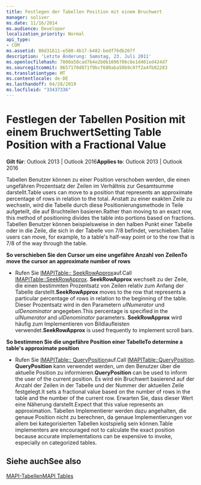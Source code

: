 ```yaml
---
title: Festlegen der Tabellen Position mit einem Bruchwert
manager: soliver
ms.date: 11/16/2014
ms.audience: Developer
localization_priority: Normal
api_type:
- COM
ms.assetid: 80d31611-e508-4b17-b482-bedf76db26ff
description: 'Letzte Änderung: Samstag, 23. Juli 2011'
ms.openlocfilehash: 7800a58cad7b4e2b0b1696706c8e1d401ed424d7
ms.sourcegitcommit: 8657170d071f9bcf680aba50b9c07f2a4fb82283
ms.translationtype: MT
ms.contentlocale: de-DE
ms.lasthandoff: 04/28/2019
ms.locfileid: "33437336"
---
```

# <a name="setting-table-position-with-a-fractional-value"></a><span data-ttu-id="d6d08-103">Festlegen der Tabellen Position mit einem Bruchwert</span><span class="sxs-lookup"><span data-stu-id="d6d08-103">Setting Table Position with a Fractional Value</span></span>

  
  
<span data-ttu-id="d6d08-104">**Gilt für**: Outlook 2013 | Outlook 2016</span><span class="sxs-lookup"><span data-stu-id="d6d08-104">**Applies to**: Outlook 2013 | Outlook 2016</span></span> 
  
<span data-ttu-id="d6d08-105">Tabellen Benutzer können zu einer Position verschoben werden, die einen ungefähren Prozentsatz der Zeilen im Verhältnis zur Gesamtsumme darstellt.</span><span class="sxs-lookup"><span data-stu-id="d6d08-105">Table users can move to a position that represents an approximate percentage of rows in relation to the total.</span></span> <span data-ttu-id="d6d08-106">Anstatt zu einer exakten Zeile zu wechseln, wird die Tabelle durch diese Positionierungsmethode in Teile aufgeteilt, die auf Bruchteilen basieren.</span><span class="sxs-lookup"><span data-stu-id="d6d08-106">Rather than moving to an exact row, this method of positioning divides the table into portions based on fractions.</span></span> <span data-ttu-id="d6d08-107">Tabellen Benutzer können beispielsweise in den halben Punkt einer Tabelle oder in die Zeile, die sich in der Tabelle von 7/8 befindet, verschieben.</span><span class="sxs-lookup"><span data-stu-id="d6d08-107">Table users can move, for example, to a table's half-way point or to the row that is 7/8 of the way through the table.</span></span> 
  
 <span data-ttu-id="d6d08-108">**So verschieben Sie den Cursor um eine ungefähre Anzahl von Zeilen**</span><span class="sxs-lookup"><span data-stu-id="d6d08-108">**To move the cursor an approximate number of rows**</span></span>
  
- <span data-ttu-id="d6d08-109">Rufen Sie [IMAPITable:: SeekRowApprox](imapitable-seekrowapprox.md)auf.</span><span class="sxs-lookup"><span data-stu-id="d6d08-109">Call [IMAPITable::SeekRowApprox](imapitable-seekrowapprox.md).</span></span> <span data-ttu-id="d6d08-110">**SeekRowApprox** wechselt zu der Zeile, die einen bestimmten Prozentsatz von Zeilen relativ zum Anfang der Tabelle darstellt.</span><span class="sxs-lookup"><span data-stu-id="d6d08-110">**SeekRowApprox** moves to the row that represents a particular percentage of rows in relation to the beginning of the table.</span></span> <span data-ttu-id="d6d08-111">Dieser Prozentsatz wird in den Parametern _ulNumerator_ und _ulDenominator_ angegeben.</span><span class="sxs-lookup"><span data-stu-id="d6d08-111">This percentage is specified in the  _ulNumerator_ and  _ulDenominator_ parameters.</span></span> <span data-ttu-id="d6d08-112">**SeekRowApprox** wird häufig zum Implementieren von Bildlaufleisten verwendet.</span><span class="sxs-lookup"><span data-stu-id="d6d08-112">**SeekRowApprox** is used frequently to implement scroll bars.</span></span> 
    
 <span data-ttu-id="d6d08-113">**So bestimmen Sie die ungefähre Position einer Tabelle**</span><span class="sxs-lookup"><span data-stu-id="d6d08-113">**To determine a table's approximate position**</span></span>
  
- <span data-ttu-id="d6d08-114">Rufen Sie [IMAPITable:: QueryPosition](imapitable-queryposition.md)auf.</span><span class="sxs-lookup"><span data-stu-id="d6d08-114">Call [IMAPITable::QueryPosition](imapitable-queryposition.md).</span></span> <span data-ttu-id="d6d08-115">**QueryPosition** kann verwendet werden, um den Benutzer über die aktuelle Position zu informieren.</span><span class="sxs-lookup"><span data-stu-id="d6d08-115">**QueryPosition** can be used to inform the user of the current position.</span></span> <span data-ttu-id="d6d08-116">Es wird ein Bruchwert basierend auf der Anzahl der Zeilen in der Tabelle und der Nummer der aktuellen Zeile festgelegt.</span><span class="sxs-lookup"><span data-stu-id="d6d08-116">It sets a fractional value based on the number of rows in the table and the number of the current row.</span></span> <span data-ttu-id="d6d08-117">Erwarten Sie, dass dieser Wert eine Näherung darstellt.</span><span class="sxs-lookup"><span data-stu-id="d6d08-117">Expect that this value represents an approximation.</span></span> <span data-ttu-id="d6d08-118">Tabellen Implementierer werden dazu angehalten, die genaue Position nicht zu berechnen, da genaue Implementierungen vor allem bei kategorisierten Tabellen kostspielig sein können.</span><span class="sxs-lookup"><span data-stu-id="d6d08-118">Table implementers are encouraged not to calculate the exact position because accurate implementations can be expensive to invoke, especially on categorized tables.</span></span> 
    
## <a name="see-also"></a><span data-ttu-id="d6d08-119">Siehe auch</span><span class="sxs-lookup"><span data-stu-id="d6d08-119">See also</span></span>



[<span data-ttu-id="d6d08-120">MAPI-Tabellen</span><span class="sxs-lookup"><span data-stu-id="d6d08-120">MAPI Tables</span></span>](mapi-tables.md)

